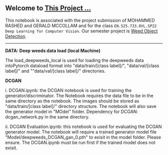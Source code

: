 ## Welcome to **[This Project ...](https://)**

This notebook is associated with the project submission of MOHAMMED RASHED and GERALD MCCOLLAM and for the class `EN.525.733.8VL.SP22 Deep Learning for Computer Vision`. Our semester project is [Weed Object Detection](https://).

<hr>

<b>DATA: Deep weeds data load (local Machine)</b>

The load_deepweeds_local is used for loading the deepweeds data intoPytorch dataload format into "data/train/[class label]/", "data/val/[class label]/" and ""data/val/[class label]/" directories.


<b>DCGAN</b>

i. DCGAN.ipynb: the DCGAN notebook is used for training the generator/discriminator. The Notebook requires the data file to be in the same directory as the notebook. The images should be stored as "data/train/[class label]/" directory structure. The notebook will also save the generator model in "MOdel" folder. 
Dependency for DCGAN: dcgan_network.py in the same directory.

ii. DCGAN Evaluation.ipynb: this notebook is used for evaluating the DCGAN generator model. The notebook will require a trained generator model file "Model/deepweeds_DCGAN_gan_0.pth" to exisit in the model folder. Please ensure. The DCGAN.ipynb must be run first if the trained model does not exisit. 



